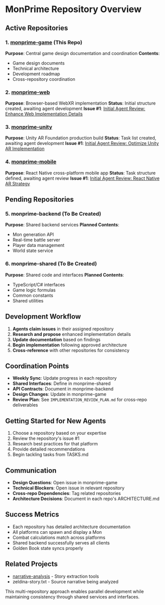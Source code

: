 # MonPrime Repository Overview

## Active Repositories

### 1. [monprime-game](https://github.com/toddllm/monprime-game) (This Repo)
**Purpose**: Central game design documentation and coordination
**Contents**: 
- Game design documents
- Technical architecture
- Development roadmap
- Cross-repository coordination

### 2. [monprime-web](https://github.com/toddllm/monprime-web)
**Purpose**: Browser-based WebXR implementation
**Status**: Initial structure created, awaiting agent development
**Issue #1**: [Initial Agent Review: Enhance Web Implementation Details](https://github.com/toddllm/monprime-web/issues/1)

### 3. [monprime-unity](https://github.com/toddllm/monprime-unity)
**Purpose**: Unity AR Foundation production build
**Status**: Task list created, awaiting agent development
**Issue #1**: [Initial Agent Review: Optimize Unity AR Implementation](https://github.com/toddllm/monprime-unity/issues/1)

### 4. [monprime-mobile](https://github.com/toddllm/monprime-mobile)
**Purpose**: React Native cross-platform mobile app
**Status**: Task structure defined, awaiting agent review
**Issue #1**: [Initial Agent Review: React Native AR Strategy](https://github.com/toddllm/monprime-mobile/issues/1)

## Pending Repositories

### 5. monprime-backend (To Be Created)
**Purpose**: Shared backend services
**Planned Contents**:
- Mon generation API
- Real-time battle server
- Player data management
- World state service

### 6. monprime-shared (To Be Created)
**Purpose**: Shared code and interfaces
**Planned Contents**:
- TypeScript/C# interfaces
- Game logic formulas
- Common constants
- Shared utilities

## Development Workflow

1. **Agents claim issues** in their assigned repository
2. **Research and propose** enhanced implementation details
3. **Update documentation** based on findings
4. **Begin implementation** following approved architecture
5. **Cross-reference** with other repositories for consistency

## Coordination Points

- **Weekly Sync**: Update progress in each repository
- **Shared Interfaces**: Define in monprime-shared
- **API Contracts**: Document in monprime-backend
- **Design Changes**: Update in monprime-game
- **Review Plan**: See `IMPLEMENTATION_REVIEW_PLAN.md` for cross-repo deliverables

## Getting Started for New Agents

1. Choose a repository based on your expertise
2. Review the repository's issue #1
3. Research best practices for that platform
4. Provide detailed recommendations
5. Begin tackling tasks from TASKS.md

## Communication

- **Design Questions**: Open issue in monprime-game
- **Technical Blockers**: Open issue in relevant repository
- **Cross-repo Dependencies**: Tag related repositories
- **Architecture Decisions**: Document in each repo's ARCHITECTURE.md

## Success Metrics

- Each repository has detailed architecture documentation
- All platforms can spawn and display a Mon
- Combat calculations match across platforms
- Shared backend successfully serves all clients
- Golden Book state syncs properly

## Related Projects

- [narrative-analysis](https://github.com/toddllm/narrative-analysis) - Story extraction tools
- zeldina-story.txt - Source narrative being analyzed

This multi-repository approach enables parallel development while maintaining consistency through shared services and interfaces.